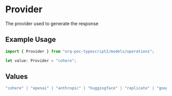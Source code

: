 # Provider

The provider used to generate the response

## Example Usage

```typescript
import { Provider } from "orq-poc-typescript2/models/operations";

let value: Provider = "cohere";
```

## Values

```typescript
"cohere" | "openai" | "anthropic" | "huggingface" | "replicate" | "google" | "google-ai" | "azure" | "aws" | "anyscale" | "perplexity" | "groq" | "fal" | "leonardoai" | "nvidia"
```